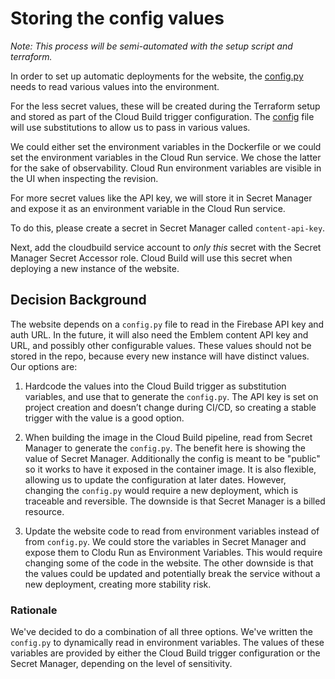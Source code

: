 # Storing the config values

_Note: This process will be semi-automated with the setup script and terraform._

In order to set up automatic deployments for the website, the [config.py](https://github.com/GoogleCloudPlatform/emblem/blob/main/website/config.py) needs to read various values into the environment. 

For the less secret values, these will be created during the Terraform setup and stored as part of the Cloud Build trigger configuration.  The [config](https://github.com/GoogleCloudPlatform/emblem/blob/main/ops/deploy.cloudbuild.yaml) file will use substitutions to allow us to pass in various values.  

We could either set the environment variables in the Dockerfile or we could set the environment variables in the Cloud Run service.  We chose the latter for the sake of observability.  Cloud Run environment variables are visible in the UI when inspecting the revision. 

For more secret values like the API key, we will store it in Secret Manager and expose it as an environment variable in the Cloud Run service.  

To do this, please create a secret in Secret Manager called `content-api-key`.

Next, add the cloudbuild service account to *only this* secret with the Secret Manager Secret Accessor role. Cloud Build will use this secret when deploying a new instance of the website. 

## Decision Background

The website depends on a `config.py` file to read in the Firebase API key and auth URL.  In the future, it will also need the Emblem content API key and URL, and possibly other configurable values.  These values should not be stored in the repo, because every new instance will have distinct values.  Our options are: 

1. Hardcode the values into the Cloud Build trigger as substitution variables, and use that to generate the `config.py`.  The API key is set on project creation and doesn’t change during CI/CD, so creating a stable trigger with the value is a good option.

1. When building the image in the Cloud Build pipeline, read from Secret Manager to generate the `config.py`.  The benefit here is showing the value of Secret Manager.  Additionally the config is meant to be "public" so it works to have it exposed in the container image.   It is also flexible, allowing us to update the configuration at later dates.  However, changing the `config.py` would require a new deployment, which is traceable and reversible. The downside is that Secret Manager is a billed resource.

1. Update the website code to read from environment variables instead of from `config.py`. We could store the variables in Secret Manager and expose them to Clodu Run as Environment Variables.  This would require changing some of the code in the website.  The other downside is that the values could be updated and potentially break the service without a new deployment, creating more stability risk. 

### Rationale
We've decided to do a combination of all three options.  We've written the `config.py` to dynamically read in environment variables.  The values of these variables are provided by either the Cloud Build trigger configuration or the Secret Manager, depending on the level of sensitivity.  
